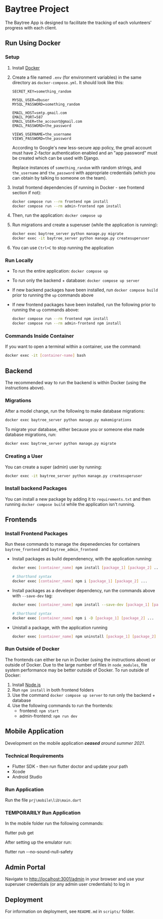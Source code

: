 # Baytree Project

The Baytree App is designed to facilitate the tracking of each volunteers' progress with each client.

## Run Using Docker

### Setup

1. Install [Docker](https://www.docker.com/get-started)
2. Create a file named `.env` (for environment variables) in the same directory as `docker-compose.yml`. It should look like this:

   ```text
   SECRET_KEY=something_random

   MYSQL_USER=dbuser
   MYSQL_PASSWORD=something_random

   EMAIL_HOST=smtp.gmail.com
   EMAIL_PORT=587
   EMAIL_USER=the_account@gmail.com
   EMAIL_PASSWORD=the_password

   VIEWS_USERNAME=the_username
   VIEWS_PASSWORD=the_password
   ```

   According to Google's new less-secure app policy, the gmail account must have 2-factor authentication enabled and an "app password" must be created which can be used with Django.

   Replace instances of `something_random` with random strings, and `the_username` and `the_password` with appropriate credentials (which you can obtain by talking to someone on the team).

3. Install frontend dependencies (if running in Docker - see frontend section if not):

   ```bash
   docker compose run --rm frontend npm install
   docker compose run --rm admin-frontend npm install
   ```

4. Then, run the application: `docker compose up`

5. Run migrations and create a superuser (while the application is running):

   ```bash
   docker exec baytree_server python manage.py migrate
   docker exec -it baytree_server python manage.py createsuperuser
   ```

6. You can use `Ctrl+C` to stop running the application

### Run Locally

- To run the entire application: `docker compose up`
- To run only the backend + database: `docker compose up server`
- If new backend packages have been installed, run `docker compose build` prior to running the `up` commands above
- If new frontend packages have been installed, run the following prior to running the `up` commands above:

   ```bash
   docker compose run --rm frontend npm install
   docker compose run --rm admin-frontend npm install
   ```

### Commands Inside Container

If you want to open a terminal within a container, use the command: 

```bash
docker exec -it [container-name] bash
```

## Backend

The recommended way to run the backend is within Docker (using the instructions above).

### Migrations

After a model change, run the following to make database migrations:

```bash
docker exec baytree_server python manage.py makemigrations
```

To migrate your database, either because you or someone else made database migrations, run:

```bash
docker exec baytree_server python manage.py migrate
```

### Creating a User

You can create a super (admin) user by running:

```bash
docker exec -it baytree_server python manage.py createsuperuser
```

### Install backend Packages

You can install a new package by adding it to `requirements.txt` and then running `docker compose build` while the application isn't running.

## Frontends

### Install Frontend Packages

Run these commands to manage the depenedencies for containers `baytree_frontend` and `baytree_admin_frontend`

- Install packages as build dependenency, with the application running:

   ```bash
   docker exec [container_name] npm install [package_1] [package_2] ...

   # Shorthand syntax
   docker exec [container_name] npm i [package_1] [package_2] ...
   ```

- Install packages as a develeper dependency, run the commands above with `--save-dev` tag:

   ```bash
   docker exec [container_name] npm install --save-dev [package_1] [package_2] ...

   # Shorthand syntax
   docker exec [container_name] npm i -D [package_1] [package_2] ...
   ```

- Unistall a package, with the application running

   ```bash
   docker exec [container_name] npm uninstall [package_1] [package_2] ...
   ```

### Run Outside of Docker

The frontends can either be run in Docker (using the instructions above) or outside of Docker. Due to the large number of files in `node_modules`, file system performance may be better outside of Docker. To run outside of Docker:

1. Install [Node.js](https://nodejs.org/en/)
2. Run `npm install` in both frontend folders
3. Use the command `docker compose up server` to run only the backend + database
4. Use the following commands to run the frontends:
   - frontend: `npm start`
   - admin-frontend: `npm run dev`

## Mobile Application

Development on the mobile application ***ceased** around summer 2021*.

### Technical Requirements

- Flutter SDK - then run flutter doctor and update your path
- Xcode
- Android Studio

### Run Application

Run the file `prj\mobile\lib\main.dart`

### TEMPORARILY Run Application

In the mobile folder run the following commands:

flutter pub get

After setting up the emulator run:

flutter run --no-sound-null-safety

## Admin Portal

Navigate to <http://localhost:3001/admin> in your browser and use your superuser credentials (or any admin user credentials) to log in

## Deployment

For information on deployment, see `README.md` in `scripts/` folder.
